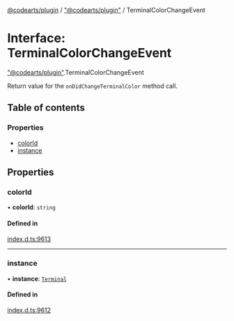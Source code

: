 [@codearts/plugin](../README.md) / ["@codearts/plugin"](../modules/_codearts_plugin_.md) / TerminalColorChangeEvent

# Interface: TerminalColorChangeEvent

["@codearts/plugin"](../modules/_codearts_plugin_.md).TerminalColorChangeEvent

Return value for the `onDidChangeTerminalColor` method call.

## Table of contents

### Properties

- [colorId](codearts_plugin_.TerminalColorChangeEvent.md#colorid)
- [instance](codearts_plugin_.TerminalColorChangeEvent.md#instance)

## Properties

### colorId

• **colorId**: `string`

#### Defined in

[index.d.ts:9613](https://github.com/shuyaqian/cloudide-plugin-api/blob/3fbdd11/index.d.ts#L9613)

___

### instance

• **instance**: [`Terminal`](codearts_plugin_.Terminal.md)

#### Defined in

[index.d.ts:9612](https://github.com/shuyaqian/cloudide-plugin-api/blob/3fbdd11/index.d.ts#L9612)

